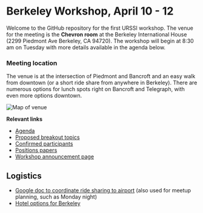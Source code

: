 # Berkeley Workshop, April 10 - 12

Welcome to the GitHub repository for the first URSSI workshop. The venue for the meeting is the **Chevron room** at the Berkeley International House (2299 Piedmont Ave Berkeley, CA 94720). The workshop will begin at 8:30 am on Tuesday with more details available in the agenda below.

### Meeting location

The venue is at the intersection of Piedmont and Bancroft and an easy walk from downtown (or a short ride share from anywhere in Berkeley). There are numerous options for lunch spots right on Bancroft and Telegraph, with even more options downtown.

![Map of venue](https://i.imgur.com/ESNnB5E.png)



**Relevant links**

- [Agenda](https://github.com/si2-urssi/berkeley_workshop/blob/master/agenda.md)
- [Proposed breakout topics](https://github.com/si2-urssi/berkeley_workshop/issues?q=is%3Aissue+is%3Aopen+label%3A%22breakout+discussion%22)
- [Confirmed participants](https://github.com/si2-urssi/berkeley_workshop/blob/master/participants.csv)
- [Positions papers](position-paper)
- [Workshop announcement page](http://urssi.us/workshops/berkeley/)

## Logistics

- [Google doc to coordinate ride sharing to airport](https://docs.google.com/document/d/1UgJDJuYhEcBkK0XQc-rnzzah_lNFcu4KqQIiSuTSCkE/edit?usp=sharing) (also used for meetup planning, such as Monday night)
- [Hotel options for Berkeley](Berkeley_Hotel_Guide.pdf)
